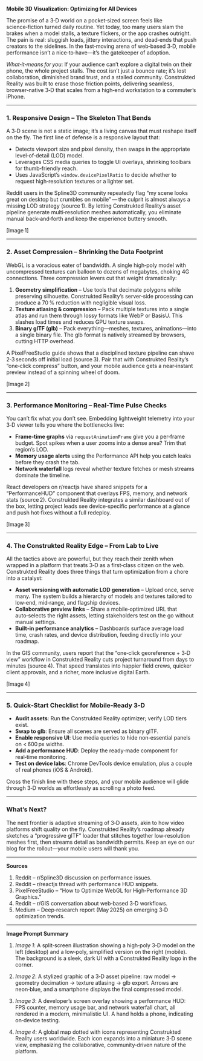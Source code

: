 **Mobile 3D Visualization: Optimizing for All Devices**

The promise of a 3‑D world on a pocket‑sized screen feels like science‑fiction turned daily routine. Yet today, too many users slam the brakes when a model stalls, a texture flickers, or the app crashes outright. The pain is real: sluggish loads, jittery interactions, and dead‑ends that push creators to the sidelines. In the fast‑moving arena of web‑based 3‑D, mobile performance isn’t a nice‑to‑have—it’s the gatekeeper of adoption.

*What‑it‑means for you*: If your audience can’t explore a digital twin on their phone, the whole project stalls. The cost isn’t just a bounce rate; it’s lost collaboration, diminished brand trust, and a stalled community. Construkted Reality was built to erase those friction points, delivering seamless, browser‑native 3‑D that scales from a high‑end workstation to a commuter’s iPhone.

---

### 1. Responsive Design – The Skeleton That Bends

A 3‑D scene is not a static image; it’s a living canvas that must reshape itself on the fly. The first line of defense is a responsive layout that:

- Detects viewport size and pixel density, then swaps in the appropriate level‑of‑detail (LOD) model.  
- Leverages CSS media queries to toggle UI overlays, shrinking toolbars for thumb‑friendly reach.  
- Uses JavaScript’s `window.devicePixelRatio` to decide whether to request high‑resolution textures or a lighter set.

Reddit users in the Spline3D community repeatedly flag “my scene looks great on desktop but crumbles on mobile” — the culprit is almost always a missing LOD strategy (source 1). By letting Construkted Reality’s asset pipeline generate multi‑resolution meshes automatically, you eliminate manual back‑and‑forth and keep the experience buttery smooth.

[Image 1]

---

### 2. Asset Compression – Shrinking the Data Footprint

WebGL is a voracious eater of bandwidth. A single high‑poly model with uncompressed textures can balloon to dozens of megabytes, choking 4G connections. Three compression levers cut that weight dramatically:

1. **Geometry simplification** – Use tools that decimate polygons while preserving silhouette. Construkted Reality’s server‑side processing can produce a 70 % reduction with negligible visual loss.  
2. **Texture atlasing & compression** – Pack multiple textures into a single atlas and run them through lossy formats like WebP or BasisU. This slashes load times and reduces GPU texture swaps.  
3. **Binary glTF (glb)** – Pack everything—meshes, textures, animations—into a single binary file. The glb format is natively streamed by browsers, cutting HTTP overhead.

A PixelFreeStudio guide shows that a disciplined texture pipeline can shave 2‑3 seconds off initial load (source 3). Pair that with Construkted Reality’s “one‑click compress” button, and your mobile audience gets a near‑instant preview instead of a spinning wheel of doom.

[Image 2]

---

### 3. Performance Monitoring – Real‑Time Pulse Checks

You can’t fix what you don’t see. Embedding lightweight telemetry into your 3‑D viewer tells you where the bottlenecks live:

- **Frame‑time graphs** via `requestAnimationFrame` give you a per‑frame budget. Spot spikes when a user zooms into a dense area? Trim that region’s LOD.  
- **Memory usage alerts** using the Performance API help you catch leaks before they crash the tab.  
- **Network waterfall** logs reveal whether texture fetches or mesh streams dominate the timeline.

React developers on r/reactjs have shared snippets for a “PerformanceHUD” component that overlays FPS, memory, and network stats (source 2). Construkted Reality integrates a similar dashboard out of the box, letting project leads see device‑specific performance at a glance and push hot‑fixes without a full redeploy.

[Image 3]

---

### 4. The Construkted Reality Edge – From Lab to Live

All the tactics above are powerful, but they reach their zenith when wrapped in a platform that treats 3‑D as a first‑class citizen on the web. Construkted Reality does three things that turn optimization from a chore into a catalyst:

- **Asset versioning with automatic LOD generation** – Upload once, serve many. The system builds a hierarchy of models and textures tailored to low‑end, mid‑range, and flagship devices.  
- **Collaborative preview links** – Share a mobile‑optimized URL that auto‑selects the right assets, letting stakeholders test on the go without manual settings.  
- **Built‑in performance analytics** – Dashboards surface average load time, crash rates, and device distribution, feeding directly into your roadmap.

In the GIS community, users report that the “one‑click georeference + 3‑D view” workflow in Construkted Reality cuts project turnaround from days to minutes (source 4). That speed translates into happier field crews, quicker client approvals, and a richer, more inclusive digital Earth.

[Image 4]

---

### 5. Quick‑Start Checklist for Mobile‑Ready 3‑D

- **Audit assets**: Run the Construkted Reality optimizer; verify LOD tiers exist.  
- **Swap to glb**: Ensure all scenes are served as binary glTF.  
- **Enable responsive UI**: Use media queries to hide non‑essential panels on < 600 px widths.  
- **Add a performance HUD**: Deploy the ready‑made component for real‑time monitoring.  
- **Test on device labs**: Chrome DevTools device emulation, plus a couple of real phones (iOS & Android).  

Cross the finish line with these steps, and your mobile audience will glide through 3‑D worlds as effortlessly as scrolling a photo feed.

---

### What’s Next?

The next frontier is adaptive streaming of 3‑D assets, akin to how video platforms shift quality on the fly. Construkted Reality’s roadmap already sketches a “progressive glTF” loader that stitches together low‑resolution meshes first, then streams detail as bandwidth permits. Keep an eye on our blog for the rollout—your mobile users will thank you.

---

**Sources**  
1. Reddit – r/Spline3D discussion on performance issues.  
2. Reddit – r/reactjs thread with performance HUD snippets.  
3. PixelFreeStudio – “How to Optimize WebGL for High‑Performance 3D Graphics.”  
4. Reddit – r/GIS conversation about web‑based 3‑D workflows.  
5. Medium – Deep‑research report (May 2025) on emerging 3‑D optimization trends.

---

**Image Prompt Summary**  

1. *Image 1*: A split‑screen illustration showing a high‑poly 3‑D model on the left (desktop) and a low‑poly, simplified version on the right (mobile). The background is a sleek, dark UI with a Construkted Reality logo in the corner.  

2. *Image 2*: A stylized graphic of a 3‑D asset pipeline: raw model → geometry decimation → texture atlasing → glb export. Arrows are neon‑blue, and a smartphone displays the final compressed model.  

3. *Image 3*: A developer’s screen overlay showing a performance HUD: FPS counter, memory usage bar, and network waterfall chart, all rendered in a modern, minimalistic UI. A hand holds a phone, indicating on‑device testing.  

4. *Image 4*: A global map dotted with icons representing Construkted Reality users worldwide. Each icon expands into a miniature 3‑D scene view, emphasizing the collaborative, community‑driven nature of the platform.  
